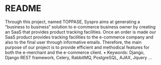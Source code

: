# README #

Through this project, named TOPPASE, Syspro aims at generating a “business to business“ solution to e-commerce business owner by creating an SaaS that provides product tracking facilities. 
Once an order is made our SaaS product provides tracking facilities to the e-commerce company and also to the final user through informative emails.
Therefore, the main purpose of our project is to provide efficient and methodical features for both the e-merchant and the e-commerce client.
• Keywords: Django, Django REST framework, Celery, RabbitMQ, PostgreSQL,
AJAX, Jquery ...
